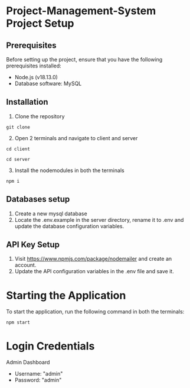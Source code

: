 # Project-Management-System Project Setup


## Prerequisites

Before setting up the project, ensure that you have the following prerequisites installed:

- Node.js (v18.13.0)
- Database software: MySQL


## Installation

1. Clone the repository
   
` git clone  `

2. Open 2 terminals and navigate to client and server
   
` cd client `

` cd server `

3. Install the nodemodules in both the terminals
   
` npm i `


## Databases setup

1. Create a new mysql database
2. Locate the .env.example in the server directory, rename it to .env and update the database configuration variables.


## API Key Setup

1. Visit https://www.npmjs.com/package/nodemailer and create an account.
2. Update the API configuration variables in the .env file and save it.


# Starting the Application

To start the application, run the following command in both the terminals:

` npm start ` 


# Login Credentials
 
 Admin Dashboard
 - Username: "admin"
 - Password: "admin"

